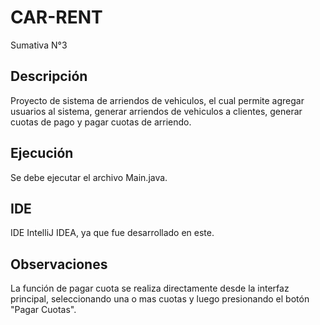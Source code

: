 # CAR-RENT
Sumativa N°3 


## Descripción
Proyecto de sistema de arriendos de vehiculos, el cual permite agregar usuarios al sistema, generar arriendos de vehiculos
a clientes, generar cuotas de pago y pagar cuotas de arriendo.



## Ejecución
Se debe ejecutar el archivo Main.java.

## IDE
IDE IntelliJ IDEA, ya que fue desarrollado en este.

## Observaciones
La función de pagar cuota se realiza directamente desde la interfaz principal, seleccionando una o mas cuotas y luego presionando el botón "Pagar Cuotas".




